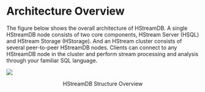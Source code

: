 # Architecture Overview

The figure below shows the overall architecture of HStreamDB. A single HStreamDB node consists of two core components, HStream Server (HSQL) and HStream Storage (HStorage). And an HStream cluster consists of several peer-to-peer HStreamDB nodes. Clients can connect to any HStreamDB node in the cluster and perform stream processing and analysis through your familiar SQL language.

![](https://static.emqx.net/images/faab4a8b1d02f14bc5a4153fe37f21ca.png)

<center>HStreamDB Structure Overview</center>
